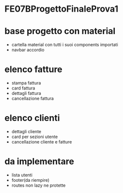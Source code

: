 # FE07BProgettoFinaleProva1

# base progetto con material
- cartella material con tutti i suoi components importati
- navbar accordio


# elenco fatture
- stampa fattura
- card fattura
- dettagli fattura
- cancellazione fattura
# elenco clienti
- dettagli cliente
- card per sezioni utente
- cancellazione cliente e fatture

# da implementare
- lista utenti
- footer(da riempire)
- routes non lazy ne protette
